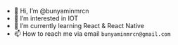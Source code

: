 - 👋 Hi, I’m @bunyaminmrcn
- 👀 I’m interested in IOT
- 🌱 I’m currently learning React & React Native
- 📫 How to reach me via email `bunyaminmrcn@gmail.com`

<!---
bunyaminmrcn/bunyaminmrcn is a ✨ special ✨ repository because its `README.md` (this file) appears on your GitHub profile.
You can click the Preview link to take a look at your changes.
--->
